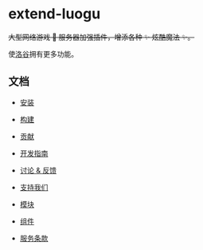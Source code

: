 # extend-luogu

~~大型网络游戏 👀 服务器加强插件，增添各种 ✨ 炫酷魔法 ✨。~~

使[洛谷](https://luogu.com.cn)拥有更多功能。

## 文档

- [安装](./installation.md)

- [构建](./build.md)

- [贡献](./CONTRIBUTING.md)

- [开发指南](./dev-methods.md)

- [讨论 & 反馈](./discuss.md)

- [支持我们](./support.md)

- [模块](./modules/README.md)

- [组件](./components/README.md)

- [服务条款](./POLICY.md)
